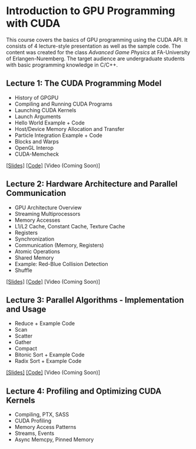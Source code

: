 # Introduction to GPU Programming with CUDA

This course covers the basics of GPU programming using the CUDA API.
It consists of 4 lecture-style presentation as well as the sample code. 
The content was created for the class *Advanced Game Physics* at FA-University of Erlangen-Nuremberg.
The target audience are undergraduate students with basic programming knowledge in C/C++.

## Lecture 1: The CUDA Programming Model
        
 * History of GPGPU
 * Compiling and Running CUDA Programs
 * Launching CUDA Kernels
 * Launch Arguments
 * Hello World Example + Code
 * Host/Device Memory Allocation and Transfer
 * Particle Integration Example + Code
 * Blocks and Warps
 * OpenGL Interop
 * CUDA-Memcheck
 
[[Slides]](https://github.com/darglein/CudaTutorial/tree/master/1_Introduction/Slides) [[Code]](https://github.com/darglein/CudaTutorial/tree/master/1_Introduction/Code) [Video (Coming Soon)]

## Lecture 2: Hardware Architecture and Parallel Communication

 * GPU Architecture Overview
 * Streaming Multiprocessors
 * Memory Accesses
 * L1/L2 Cache, Constant Cache, Texture Cache
 * Registers
 * Synchronization
 * Communication (Memory, Registers)
 * Atomic Operations
 * Shared Memory
 * Example: Red-Blue Collision Detection
 * Shuffle
 
 [[Slides]](https://github.com/darglein/CudaTutorial/tree/master/2_Hardware_and_Communication/Slides) [[Code]](https://github.com/darglein/CudaTutorial/tree/master/2_Hardware_and_Communication/Code) [Video (Coming Soon)]
 
## Lecture 3: Parallel Algorithms - Implementation and Usage
 
 * Reduce + Example Code
 * Scan
 * Scatter
 * Gather
 * Compact
 * Bitonic Sort + Example Code
 * Radix Sort + Example Code
 
 [[Slides]](https://github.com/darglein/CudaTutorial/tree/master/3_Parallel_Algorithms/Slides) [[Code]](https://github.com/darglein/CudaTutorial/tree/master/3_Parallel_Algorithms/Code) [Video (Coming Soon)]

## Lecture 4: Profiling and Optimizing CUDA Kernels
 
 * Compiling, PTX, SASS
 * CUDA Profiling
 * Memory Access Patterns
 * Streams, Events
 * Async Memcpy, Pinned Memory
